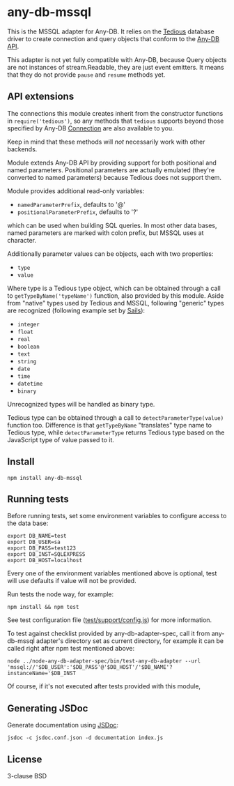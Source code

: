 # any-db-mssql

This is the MSSQL adapter for Any-DB. It relies on the [Tedious][1]
database driver to create connection and query objects that conform to the
[Any-DB API][2].

This adapter is not yet fully compatible with Any-DB, because Query objects
are not instances of stream.Readable, they are just event emitters.
It means that they do not provide `pause` and `resume` methods yet.

## API extensions

The connections this module creates inherit from the constructor
functions in `require('tedious')`, so any methods that `tedious` supports
beyond those specified by Any-DB [Connection][3] are also available to you.

Keep in mind that these methods will *not* necessarily work with
other backends.

Module extends Any-DB API by providing support for both positional and
named parameters. Positional parameters are actually emulated (they're
converted to named parameters) because Tedious does not support them.

Module provides additional read-only variables:

- `namedParameterPrefix`, defaults to '@'
- `positionalParameterPrefix`, defaults to '?'

which can be used when building SQL queries. In most other data bases,
named parameters are marked with colon prefix, but MSSQL uses at character.

Additionally parameter values can be objects, each with two properties:

- `type`
- `value`

Where type is a Tedious type object, which can be obtained through a call to
`getTypeByName('typeName')` function, also provided by this module.
Aside from "native" types used by Tedious and MSSQL, following "generic"
types are recognized (following example set by [Sails][4]):

- `integer`
- `float`
- `real`
- `boolean`
- `text`
- `string`
- `date`
- `time`
- `datetime`
- `binary`

Unrecognized types will be handled as binary type.

Tedious type can be obtained through a call to `detectParameterType(value)`
function too. Difference is that `getTypeByName` "translates" type name to
Tedious type, while `detectParameterType` returns Tedious type based on the
JavaScript type of value passed to it.


## Install

    npm install any-db-mssql


## Running tests

Before running tests, set some environment variables to configure access
to the data base:

    export DB_NAME=test
    export DB_USER=sa
    export DB_PASS=test123
    export DB_INST=SQLEXPRESS
    export DB_HOST=localhost

Every one of the environment variables mentioned above is optional,
test will use defaults if value will not be provided.

Run tests the node way, for example:

    npm install && npm test

See test configuration file ([test/support/config.js][5]) for more information.

To test against checklist provided by any-db-adapter-spec, call it from
any-db-mssql adapter's directory set as current directory, for example it can be
called right after npm test mentioned above:

    node ../node-any-db-adapter-spec/bin/test-any-db-adapter --url 'mssql://'$DB_USER':'$DB_PASS'@'$DB_HOST'/'$DB_NAME'?instanceName='$DB_INST

Of course, if it's not executed after tests provided with this module,


## Generating JSDoc

Generate documentation using [JSDoc][6]:

    jsdoc -c jsdoc.conf.json -d documentation index.js


## License

3-clause BSD

[1]: http://pekim.github.io/tedious/
[2]: https://github.com/grncdr/node-any-db-adapter-spec
[3]: https://github.com/grncdr/node-any-db-adapter-spec#connection
[4]: http://sailsjs.org/#/documentation/concepts/ORM/Attributes.html?q=attribute-options
[5]: test/support/config.js
[6]: http://usejsdoc.org/

